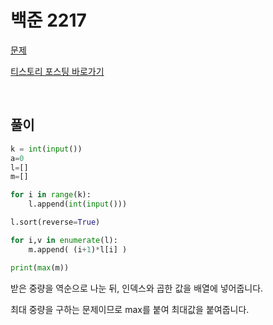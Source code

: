 # 백준 2217

[문제](https://www.acmicpc.net/problem/2217)

[티스토리 포스팅 바로가기](https://kyleeee.tistory.com/entry/백준-2217)

<br>

## 풀이

```python
k = int(input())
a=0
l=[]
m=[]

for i in range(k):
    l.append(int(input()))

l.sort(reverse=True)

for i,v in enumerate(l):
    m.append( (i+1)*l[i] )

print(max(m))
```

받은 중량을 역순으로 나눈 뒤, 인덱스와 곱한 값을 배열에 넣어줍니다.
 
최대 중량을 구하는 문제이므로 max를 붙여 최대값을 붙여줍니다.
